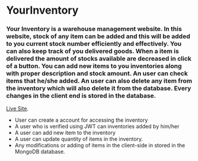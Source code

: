 # YourInventory
### Your Inventory is a warehouse management website. In this website, stock of any item can be added and this will be added to you current stock number efficiently and effectively. You can also keep track of you delivered goods. When a item is delivered the amount of stocks available are decreased in click of a button. You can add new items to you inventories along with proper description and stock amount. An user can check items that he/she added. An user can also delete any item from the inventory which will also delete it from the database. Every changes in the client end is stored in the database.

[Live Site](https://your-inventory-7rahib.web.app/).

* User can create a account for accessing the inventory
* A user who is verified using JWT can inventories added by him/her
* A user can add new item to the inventory
* A user can update quantity of items in the inventory.
* Any modifications or adding of items in the client-side in stored in the MongoDB database.